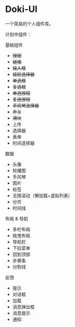 # Doki-UI
 一个简易的个人组件库。

计划中组件：

基础组件

- ~~按钮~~
- ~~链接~~
- ~~输入框~~
- ~~级联选择器~~
- ~~单选框~~
- ~~复选框~~
- ~~单选按钮~~
- ~~复选按钮~~
- ~~手风琴选择器~~
- ~~开关~~
- ~~滑块~~
- 上传
- 选择器
- 表单
- 时间选择器

数据

- 头像
- 轮播图
- 手风琴
- 图片
- 标签
- 无限滚动（懒加载+虚拟列表）
- 分页
- 时间线

布局 & 导航

- 多栏布局
- 拖曳布局
- 导航栏
- 下拉菜单
- 回到顶部
- 步骤条
- 分割线

反馈

- 提示
- 对话框
- 加载
- 消息弹出框
- 消息提示
- 通知
